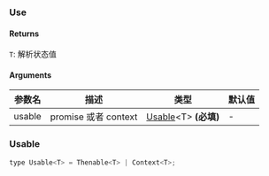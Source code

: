 ### Use

#### Returns
`T`: 解析状态值

#### Arguments
|参数名|描述|类型|默认值|
|---|---|---|---|
|usable|promise 或者 context|[Usable](#Usable)&lt;T&gt;  **(必填)**|-|

### Usable

```js
type Usable<T> = Thenable<T> | Context<T>;
```